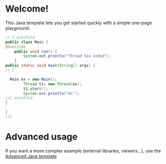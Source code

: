 # Welcome!

This Java template lets you get started quickly with a simple one-page playground.

```java runnable
// { autofold
public class Main {
@Override  
    public void run() {  
        System.out.println("Thread has ended");  
    }  
public static void main(String[] args) {
// }

  Main ex = new Main();  
        Thread t1= new Thread(ex);  
        t1.start();  
        System.out.println("Hi");  
//{ autofold
}

}
//}
```

# Advanced usage

If you want a more complex example (external libraries, viewers...), use the [Advanced Java template](https://tech.io/select-repo/385)
